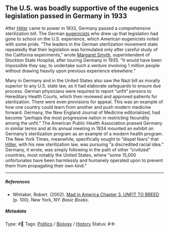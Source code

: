 ## The U.S. was boadly supportive of the eugenics legislation passed in Germany in 1933

After [Hitler]() came to power in 1933, Germany passed a comprehensive sterilization bill. The German [eugenicists](Eugenics.md) who drew up that legislation had gone to school on the U.S. experience, which American eugenicists noted with some pride. “The leaders in the German sterilization movement state repeatedly that their legislation was formulated only after careful study of the California experiments,” wrote [Margaret Smyth](), superintendent of Stockton State Hospital, after touring Germany in 1935. “It would have been impossible they say, to undertake such a venture involving 1 million people without drawing heavily upon previous experience elsewhere.”

Many in Germany and in the United States also saw the Nazi bill as morally superior to any U.S. state law, as it had elaborate safeguards to ensure due process. German physicians were required to report “unfit” persons to Hereditary Health Courts, which then reviewed and approved patients for sterilization. There were even provisions for appeal. This was an example of how one country could learn from another and push modern medicine forward. Germany, the New England Journal of Medicine editorialized, had become “perhaps the most progressive nation in restricting fecundity among the unfit.” The American Public Health Association praised Germany in similar terms and at its annual meeting in 1934 mounted an exhibit on Germany’s sterilization program as an example of a modern health program. The New York Times, meanwhile, specifically sought to “dispel fears” that [Hitler](), with his new sterilization law, was pursuing “a discredited racial idea.” Germany, it wrote, was simply following in the path of other “civilized” countries, most notably the United States, where “some 15,000 unfortunates have been harmlessly and humanely operated upon to prevent them from propagating their own kind.”

---

##### References

* Whitaker, Robert. (2002). [Mad in America Chapter 3. UNFIT TO BREED](Mad%20in%20America%20Chapter%203.%20UNFIT%20TO%20BREED.md) (p. 100). New York, NY: *Basic Books*.

##### Metadata

Type: #🔴 
Tags: [Politics](Politics.md) / [Biology]() / [History]() 
Status: #☀️ 

